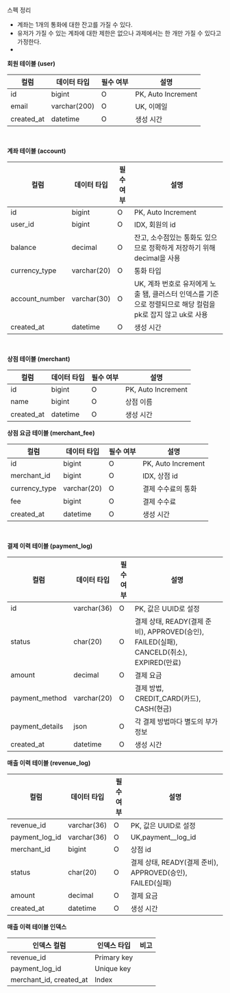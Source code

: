 스펙 정리

- 계좌는 1개의 통화에 대한 잔고를 가질 수 있다.
- 유저가 가질 수 있는 계좌에 대한 제한은 없으나 과제에서는 한 개만 가질 수 있다고 가정한다.
- 


**회원 테이블 (user)**

| 컬럼         | 데이터 타입       | 필수 여부 | 설명                 |
|------------|--------------|-------|--------------------|
| id         | bigint       | O     | PK, Auto Increment |
| email      | varchar(200) | O     | UK, 이메일
| created_at | datetime     | O     | 생성 시간

<br>

**계좌 테이블 (account)**

| 컬럼             | 데이터 타입      | 필수 여부 | 설명                 |
|----------------|-------------|-------|--------------------|
| id             | bigint      | O     | PK, Auto Increment |
| user_id        | bigint      | O     | IDX, 회원의 id
| balance        | decimal     | O     | 잔고, 소수점있는 통화도 있으므로 정확하게 저장하기 위해 decimal을 사용
| currency_type  | varchar(20) | O     | 통화 타입
| account_number | varchar(30) | O     | UK, 계좌 번호로 유저에게 노출 됌, 클러스터 인덱스를 기준으로 정렬되므로 해당 컬럼을 pk로 잡지 않고 uk로 사용
| created_at     | datetime    | O     | 생성 시간

<br>

**상점 테이블 (merchant)**

| 컬럼         | 데이터 타입      | 필수 여부 | 설명                 |
|------------|-------------|-------|--------------------|
| id         | bigint      | O     | PK, Auto Increment |
| name       | bigint      | O     | 상점 이름
| created_at | datetime    | O     | 생성 시간

**상점 요금 테이블 (merchant_fee)**

| 컬럼            | 데이터 타입        | 필수 여부 | 설명                 |
|---------------|---------------|-------|--------------------|
| id            | bigint        | O     | PK, Auto Increment |
| merchant_id   | bigint        | O     | IDX, 상점 id
| currency_type | varchar(20)   | O     | 결제 수수료의 통화
| fee           | bigint        | O     | 결제 수수료
| created_at    | datetime      | O     | 생성 시간

<br>

**결제 이력 테이블 (payment_log)**

| 컬럼              | 데이터 타입      | 필수 여부 | 설명                                     |
|-----------------|-------------|-------|----------------------------------------|
| id              | varchar(36) | O     | PK, 값은 UUID로 설정 
| status          | char(20)    | O     | 결제 상태, READY(결제 준비), APPROVED(승인), FAILED(실패), CANCELD(취소), EXPIRED(만료)                                  
| amount          | decimal     | O     | 결제 요금
| payment_method  | varchar(20) | O     | 결제 방법, CREDIT_CARD(카드), CASH(현금)                             
| payment_details | json        | O     | 각 결제 방법마다 별도의 부가정보
| created_at      | datetime    | O     | 생성 시간                                  


**매출 이력 테이블 (revenue_log)**

| 컬럼             | 데이터 타입      | 필수 여부   | 설명                                            |
|----------------|-------------|---------|-----------------------------------------------|
| revenue_id     | varchar(36) | O       | PK, 값은 UUID로 설정 
| payment_log_id | varchar(36) | O       | UK,payment__log_id 
| merchant_id    | bigint      | O       | 상점 id
| status         | char(20)    | O       | 결제 상태, READY(결제 준비), APPROVED(승인), FAILED(실패) 
| amount         | decimal     | O       |결제 요금  
| created_at     | datetime    | O       | 생성 시간                                         

**매출 이력 테이블 인덱스**

| 인덱스 컬럼                  | 인덱스 타입        | 비고                                            |
|-------------------------|---------------|-----------------------------------------------|
| revenue_id              | Primary key   |  
| payment_log_id          | Unique key    | 
| merchant_id, created_at | Index         | 








